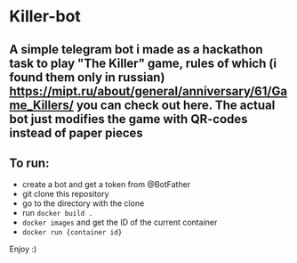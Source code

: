 # Killer-bot

## A simple telegram bot i made as a hackathon task to play "The Killer" game, rules of which (i found them only in russian) https://mipt.ru/about/general/anniversary/61/Game_Killers/ you can check out here. The actual bot just modifies the game with QR-codes instead of paper pieces


## To run:
  - create a bot and get a token from @BotFather
  - git clone this repository
  - go to the directory with the clone
  - run ``` docker build . ```
  - ``` docker images ``` and get the ID of the current container
  - ``` docker run {container id} ```

Enjoy :)
  
